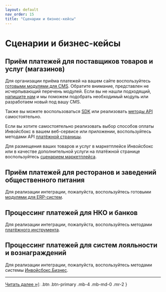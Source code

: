 ```yaml
---
layout: default
nav_order: 15
title: "Сценарии и бизнес-кейсы"
---
```


# Сценарии и бизнес-кейсы

## Приём платежей для поставщиков товаров и услуг (магазинов)

Для организации приёма платежей на вашем сайте воспользуйтесь [готовыми модулями для CMS](/docs/merchant/cms).
Обратите внимание, представлен не исчерпывающий перечень модулей. Если вы не нашли подходящий, [напишите нам](https://www.invoicebox.ru/ru/contacts/feedback.html) и
мы поможем подобрать необходимый модуль или разработаем новый под вашу CMS.

Также вы можете воспользоваться [SDK](/docs/merchant/sdk) или реализовать [методы API](/docs/merchant) самостоятельно.

Если вы хотите самостоятельно реализовать выбор способов оплаты Инвойсбокс в вашем веб-сервисе или приложении, воспользуйтесь методами API [платёжной страницы](/docs/merchant/guarantee).

Для размещения ваших товаров и услуг в маркетплейсе Инвойсбокс или в качестве дополнительной услуги на платёжной странице воспользуйтесь [сценарием маркетплейса](/docs/marketplace).

## Приём платежей для ресторанов и заведений общественного питания

Для реализации интеграции, пожалуйста, воспользуйтесь готовыми [модулями для ERP-систем](/docs/merchant/erp).

## Процессинг платежей для НКО и банков

Для реализации интеграции, пожалуйста, воспользуйтесь методами [платёжного инструмента](/docs/payment).

## Процессинг платежей для систем лояльности и вознаграждений

Для реализации интеграции, пожалуйста, воспользуйтесь методами системы [Инвойсбокс.Бизнес](/docs/business).


---

[Читать далее &raquo;](/docs/definition/){: .btn .btn-primary .mb-4 .mb-md-0 .mr-2 }
